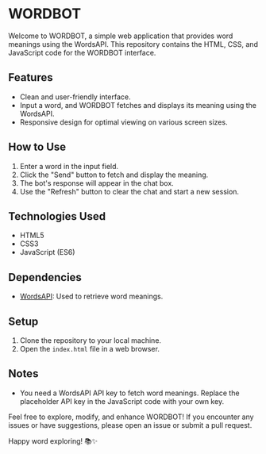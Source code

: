 # WORDBOT

Welcome to WORDBOT, a simple web application that provides word meanings using the WordsAPI. This repository contains the HTML, CSS, and JavaScript code for the WORDBOT interface.

## Features
- Clean and user-friendly interface.
- Input a word, and WORDBOT fetches and displays its meaning using the WordsAPI.
- Responsive design for optimal viewing on various screen sizes.

## How to Use
1. Enter a word in the input field.
2. Click the "Send" button to fetch and display the meaning.
3. The bot's response will appear in the chat box.
4. Use the "Refresh" button to clear the chat and start a new session.

## Technologies Used
- HTML5
- CSS3
- JavaScript (ES6)

## Dependencies
- [WordsAPI](https://www.wordsapi.com/): Used to retrieve word meanings.

## Setup
1. Clone the repository to your local machine.
2. Open the `index.html` file in a web browser.

## Notes
- You need a WordsAPI API key to fetch word meanings. Replace the placeholder API key in the JavaScript code with your own key.

Feel free to explore, modify, and enhance WORDBOT! If you encounter any issues or have suggestions, please open an issue or submit a pull request.

Happy word exploring! 📚✨
